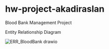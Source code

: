 # hw-project-akadiraslan
Blood Bank Management Project

Entity Relationship Diagram

![ERR_BloodBank drawio](https://user-images.githubusercontent.com/71260913/154791366-f9e88b6e-b8c0-4b54-9113-fb1441f7bf79.png)
